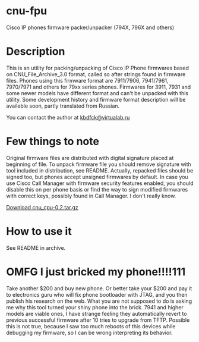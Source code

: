 cnu-fpu
=======

Cisco IP phones firmware packer/unpacker (794X, 796X and others)

Description
===========
This is an utility for packing/unpacking of Cisco IP Phone firmwares based on CNU_File_Archive_3.0 format, called so after strings found in firmware files. Phones using this firmware format are 7911/7906, 7941/7961, 7970/7971 and others for 79xx series phones. Firmwares for 3911, 7931 and some newer models have different format and can't be unpacked with this utility. Some development history and firmware format description will be availeble soon, partly translated from Russian.

You can contact the author at kbdfck@virtualab.ru

Few things to note
==================

Original firmware files are distributed with digital signature placed at beginning of file. To unpack firmware file you should remove signature with tool included in distribution, see README. Actually, repacked files should be signed too, but phones accept unsigned firmwares by default. In case you use Cisco Call Manager with firmware security features enabled, you should disable this on per phone basis or find the way to sign modified firmwares with correct keys, possibly found in Call Manager. I don't really know.

<a href="http://virtualab.ru/cnu_fpu-0.2.tar.gz">Download cnu_cpu-0.2.tar.gz</a>

How to use it
=============
See README in archive.

OMFG I just bricked my phone!!!!111
===================================
Take another $200 and buy new phone. Or better take your $200 and pay it to electronics guru who will fix phone bootloader with JTAG, and you then publish his research on the web. What you are not supposed to do is asking me why this tool turned your shiny phone into the brick. 7941 and higher models are viable ones, I have strange feeling they automatically revert to previous successful firmware after 10 tries to upgrade from TFTP. Possible this is not true, because I saw too much reboots of this devices while debugging my firmware, so I can be wrong interpreting its behavior.
